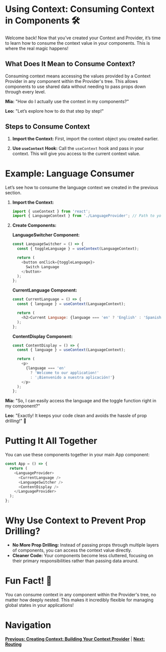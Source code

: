 # Using Context: Consuming Context in Components 🛠️

Welcome back! Now that you’ve created your Context and Provider, it’s time to learn how to consume the context value in your components. This is where the real magic happens!

## What Does It Mean to Consume Context?

Consuming context means accessing the values provided by a Context Provider in any component within the Provider's tree. This allows components to use shared data without needing to pass props down through every level.


**Mia:** "How do I actually use the context in my components?"

**Leo:** "Let’s explore how to do that step by step!"

## Steps to Consume Context

1. **Import the Context:** First, import the context object you created earlier.

2. **Use `useContext` Hook:** Call the `useContext` hook and pass in your context. This will give you access to the current context value.

# Example: Language Consumer

Let’s see how to consume the language context we created in the previous section.

1. **Import the Context:**
   ```javascript
   import { useContext } from 'react';
   import { LanguageContext } from './LanguageProvider'; // Path to your provider file
   ```

2. **Create Components:**

   **LanguageSwitcher Component:**
   ```javascript
   const LanguageSwitcher = () => {
     const { toggleLanguage } = useContext(LanguageContext);

     return (
       <button onClick={toggleLanguage}>
         Switch Language
       </button>
     );
   };
   ```

   **CurrentLanguage Component:**
   ```javascript
   const CurrentLanguage = () => {
     const { language } = useContext(LanguageContext);

     return (
       <h2>Current Language: {language === 'en' ? 'English' : 'Spanish'}</h2>
     );
   };
   ```

   **ContentDisplay Component:**
   ```javascript
   const ContentDisplay = () => {
     const { language } = useContext(LanguageContext);

     return (
       <p>
         {language === 'en'
           ? 'Welcome to our application!'
           : '¡Bienvenido a nuestra aplicación!'}
       </p>
     );
   };
   ```


**Mia:** "So, I can easily access the language and the toggle function right in my component?"

**Leo:** "Exactly! It keeps your code clean and avoids the hassle of prop drilling!" 🎉

# Putting It All Together

You can use these components together in your main App component:

```javascript
const App = () => {
  return (
    <LanguageProvider>
      <CurrentLanguage />
      <LanguageSwitcher />
      <ContentDisplay />
    </LanguageProvider>
  );
};
```

# Why Use Context to Prevent Prop Drilling?

- **No More Prop Drilling:** Instead of passing props through multiple layers of components, you can access the context value directly.
- **Cleaner Code:** Your components become less cluttered, focusing on their primary responsibilities rather than passing data around.

# Fun Fact! 🎉

You can consume context in any component within the Provider's tree, no matter how deeply nested. This makes it incredibly flexible for managing global states in your applications!

# Navigation

**[Previous: Creating Context: Building Your Context Provider](28.%20creating-context.md)** | **[Next: Routing](MY$PATH$/React-Notes/6.%20Routing/README.md)**
